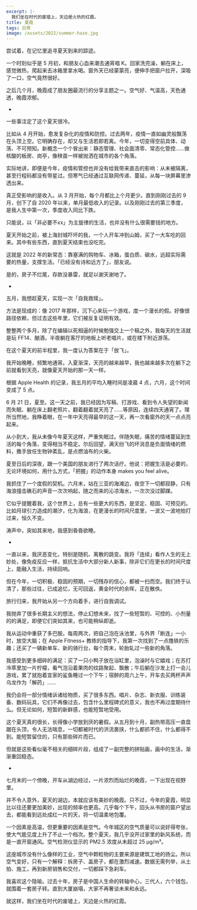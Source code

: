```yaml
---
excerpt: |-
  我们坐在时代的废墟上，天边是火热的红霞。
title: 夏霞
tags: 日常
image: /assets/2022/summer-haze.jpg
---
```


尝试着，在记忆里追寻夏天到来的踪迹。

一个时刻似乎是 5 月初，和朋友心血来潮去通宵唱 K。回家洗完澡，躺在床上，感觉微热，爬起来去冰箱里拿水喝。窗外天已经蒙蒙亮，便伸手把窗户拉开，深吸了一口，空气竟然很好。

之后几个月，晚霞成了朋友圈最流行的分享主题之一。空气好、气温高，天色通透，晚霞浓郁。

-

一些事注定了这个夏天很冷。

比如从 4 月开始，愈发复杂化的疫情和防控。过去两年，疫情一直如幽灵般飘荡在头顶上空。它明确存在，却又与生活若即若离。今年，一切变得空前具体、动荡、不可预知。新概念一个个冒出来：静态管理、社会面清零、常态化管控……做核酸的板房、岗亭，像秧苗一样被抛洒在城市的各个角落。

实际地讲，即便是今年，疫情和管控也并没有给我带来直击的影响：从未被隔离，甚至行程码都没有带星过。但寒气已经通过互联网传递、蔓延，从每一块屏幕里渗透出来。

真正受影响的是收入。从 3 月开始，每个月都比上个月更少。直到刚刚过去的 9 月，创下了自 2020 年以来，单月最低收入的记录。以及刚刚过去的第三季度，是我人生中第一次，季度收入同比下跌。

只能说，以「非必要不xx」为主旋律的生活，也并没有什么很需要钱的地方。

夏天开始之前，被上海封城吓坏的我，一个人开车冲到山姆，买了一大车吃的回来。其中有些东西，直到夏天结束也没吃完。

这就是 2022 年的新常态：靠塞满的购物车、冰箱，蛋白质、碳水，远超实际需要的热量，支撑生活。「已经没有诗和远方了」，朋友说。

是的，房子不烂尾，存款没暴雷，就足以谢天谢地了。

-

五月，我想趁夏天，实现一次「自我救赎」。

方法是现成的：像 2017 年那样，沉下心来玩一个游戏，度一个漫长的假。好像很路径依赖，但过去这些年里，它们被反复证明有效。

整整两个多月，除了在编辑以死相逼的时候勉强交上一个稿之外，我每天的生活就是玩 FF14、酗酒，半夜躺在客厅的地板上听老唱片，或在楼下附近游荡。

在这个夏天的前半程里，我一度认为答案在于「放飞」。

我开始晚睡，频繁地通宵。入夏渐深，天亮的越来越早，我也越来越多次在躺下之前就看到天亮，就像夏天开始的那一天一样。

根据 Apple Health 的记录，我五月的平均入睡时间是凌晨 4 点，六月，这个时间变成了 5 点。

6 月 21 日，夏至。这一天之前，我已经因为写稿、打游戏、看到令人失望的新闻而失眠、躺在床上翻老照片，翻着翻着就天亮了……等原因，连续四天通宵了。理所当然地，我睁着眼，在一年中天亮得最早的这一天，再一次看窗外的天一点点亮起来。

从小到大，我从未像今年夏天这样，严重失眠过。伴随失眠，痛苦的情绪蔓延到生活的每个角落，变得相当不稳定。尔后回望，满天纷飞的坏消息是负面情绪的燃料，撒手放任生物钟紊乱，是点燃油布的火柴。

夏至日后的深夜，跟一个美国的朋友进行了两次话疗。他说：把握生活是必要的，无论环境如何，用什么方式，「把握」的动作本身 makes you feel alive。

我抓住了一个度假的契机。六月末，站在三亚的海滩边，夜空下一切都寂静，只有海浪撞击礁石的声音一次次响起，随之而来的沁凉海水，一次次没过脚踝。

它似乎提醒着我，这个世界上，总有一些更大的东西，是坚定、稳固、可预见的。比如月球引力造成的潮汐，化为海浪，在更漫长的时间尺度里，一波又一波地拍打过来，恒久不变。

涛声中，突如其来地，我感到昏昏欲睡。

-

一直以来，我厌恶变化，特别是随机、离散的跳变。我将「连续」看作人生的无上妙处，像免疫反应一样，抵抗生活中大部分新人新事，除非它们在更长的时间尺度上，能融入生活，持续回响。

但在今年，一切积极、稳固的预期，一切残存的信心，都被一扫而空。我们终于认清了，那些过往，已成追忆，无可回返，黄金时代的余晖，正在散佚。

旅行归来，我开始从另一个方向着手，进行自我调试。

我抛弃了很多长期主义的想法，停止幻想未来，找了一些短暂的、可控的、小剂量的的满足，即便它们突如其来，也可能稍纵即逝。

我从运动中重获了多巴胺。每周两次，把自己泡在泳池里，与外界「断连」一小时，放空大脑；在 Apple Fitness+ 教练的指导下，我第一次找到了一点撸铁的乐趣；还买了一辆新单车、新的骑行台，每个周末，轮胎轧过一些新的角落。

我感受到更多细碎的满足：买了一只小鸭子放在浴缸里，泡澡时与它嬉戏；在苏打冷萃里加一片柠檬，看气泡沿着果肉的纹路聚起、飘散；午后躺在沙发上打一会儿游戏，累了就抱着宜家的鲨鱼睡过一个下午；宿醉的周六上午，开车去买两杯声声乌龙作为「解药」……

我仍会将一部分情绪诉诸给物质，买了很多东西。唱片、杂志、新衣服、训练装备、数码玩具，它们不再像过去，包含什么里程碑式的意义，我也不再过度期待什么。但无论如何，短暂的新鲜感，也能短暂地受用。

这个夏天真的很长，长得像小学放到厌的暑假。从五月到十月，副热带高压一直盘踞在头顶，令人无法喘息，一切都被时代的洪流裹挟，什么都抓不住，什么都得不到。能短暂留住的，只有那些碎片而已。

但就是这些看似毫不相关的细碎片段，组成了一副完整的拼贴画，画中的生活，渐渐重回稳态。

-

七月末的一个傍晚，开车从湖边经过，一片浓烈而灿烂的晚霞，一下出现在视野里。

并不令人意外，夏天的湖边，本就应该有美妙的晚霞。只不过，今年的夏霞，明显比以往还要更加美妙，出现的频率也更高。几乎每个下午，回头从书房的窗户望出去，都能看到远处成红一片的天，将一切温柔地包覆。

一个因素是高温，但更重要的因素是空气。今年城区的空气质量可以说好得夸张，使大气能见度上升了不止一个档次。整个夏天，我几乎没开过家里的新风系统，而是一直开窗通风。空气检测仪显示的 PM2.5 浓度从未超过 25 μg/m³。

这座城市没有什么像样的工业，空气中颗粒物的主要来源是建筑工地的扬尘。所以空气变好，只有一个解释：拆房子、盖房子，都在激烈减速。数据无需列举，从土拍、施工，再到新房销售和交付，一切都踩下急刹车。

我喜欢这个隐喻。过去十年，房子是中国人生命的转轴中心，三代人，六个钱包，就围着一套房子转。直到大厦崩塌，大家不再奢谈未来和永远。

就这样，我们坐在时代的废墟上，天边是火热的红霞。